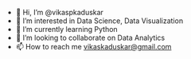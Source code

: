- 👋 Hi, I’m @vikaspkaduskar
- 👀 I’m interested in Data Science, Data Visualization
- 🌱 I’m currently learning Python
- 💞️ I’m looking to collaborate on Data Analytics
- 📫 How to reach me vikaskaduskar@gmail.com

<!---
vikaspkaduskar/vikaspkaduskar is a ✨ special ✨ repository because its `README.md` (this file) appears on your GitHub profile.
You can click the Preview link to take a look at your changes.
--->
